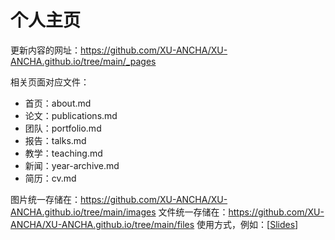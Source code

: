 # 个人主页

更新内容的网址：https://github.com/XU-ANCHA/XU-ANCHA.github.io/tree/main/_pages

相关页面对应文件：
- 首页：about.md
- 论文：publications.md
- 团队：portfolio.md
- 报告：talks.md
- 教学：teaching.md
- 新闻：year-archive.md
- 简历：cv.md

图片统一存储在：https://github.com/XU-ANCHA/XU-ANCHA.github.io/tree/main/images
文件统一存储在：https://github.com/XU-ANCHA/XU-ANCHA.github.io/tree/main/files
使用方式，例如：[<a href="/files/slides/rIG_applications.pdf">Slides</a>]  
